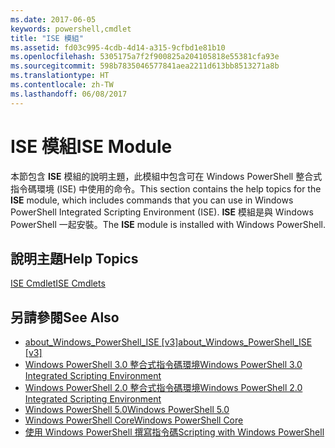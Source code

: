 ```yaml
---
ms.date: 2017-06-05
keywords: powershell,cmdlet
title: "ISE 模組"
ms.assetid: fd03c995-4cdb-4d14-a315-9cfbd1e81b10
ms.openlocfilehash: 5305175a7f2f900825a204105818e55381cfa93e
ms.sourcegitcommit: 598b7835046577841aea2211d613bb8513271a8b
ms.translationtype: HT
ms.contentlocale: zh-TW
ms.lasthandoff: 06/08/2017
---
```

# <a name="ise-module"></a><span data-ttu-id="92d4f-103">ISE 模組</span><span class="sxs-lookup"><span data-stu-id="92d4f-103">ISE Module</span></span>
<span data-ttu-id="92d4f-104">本節包含 **ISE** 模組的說明主題，此模組中包含可在 Windows PowerShell 整合式指令碼環境 (ISE) 中使用的命令。</span><span class="sxs-lookup"><span data-stu-id="92d4f-104">This section contains the help topics for the **ISE** module, which includes commands that you can use in Windows PowerShell Integrated Scripting Environment (ISE).</span></span> <span data-ttu-id="92d4f-105">**ISE** 模組是與 Windows PowerShell 一起安裝。</span><span class="sxs-lookup"><span data-stu-id="92d4f-105">The **ISE** module is installed with Windows PowerShell.</span></span>

## <a name="help-topics"></a><span data-ttu-id="92d4f-106">說明主題</span><span class="sxs-lookup"><span data-stu-id="92d4f-106">Help Topics</span></span>
[<span data-ttu-id="92d4f-107">ISE Cmdlet</span><span class="sxs-lookup"><span data-stu-id="92d4f-107">ISE Cmdlets</span></span>](http://go.microsoft.com/fwlink/?LinkID=254686)

## <a name="see-also"></a><span data-ttu-id="92d4f-108">另請參閱</span><span class="sxs-lookup"><span data-stu-id="92d4f-108">See Also</span></span>
- [<span data-ttu-id="92d4f-109">about_Windows_PowerShell_ISE [v3]</span><span class="sxs-lookup"><span data-stu-id="92d4f-109">about_Windows_PowerShell_ISE [v3]</span></span>](https://technet.microsoft.com/en-us/library/dfa54d47-60c6-4fff-8197-c747e8d411bb)
- [<span data-ttu-id="92d4f-110">Windows PowerShell 3.0 整合式指令碼環境</span><span class="sxs-lookup"><span data-stu-id="92d4f-110">Windows PowerShell 3.0 Integrated Scripting Environment</span></span>](http://go.microsoft.com/fwlink/?LinkId=254681)
- [<span data-ttu-id="92d4f-111">Windows PowerShell 2.0 整合式指令碼環境</span><span class="sxs-lookup"><span data-stu-id="92d4f-111">Windows PowerShell 2.0 Integrated Scripting Environment</span></span>](http://go.microsoft.com/fwlink/?LinkID=238569)
- [<span data-ttu-id="92d4f-112">Windows PowerShell 5.0</span><span class="sxs-lookup"><span data-stu-id="92d4f-112">Windows PowerShell 5.0</span></span>](../core-modules/Windows-PowerShell-5.0.md)
- [<span data-ttu-id="92d4f-113">Windows PowerShell Core</span><span class="sxs-lookup"><span data-stu-id="92d4f-113">Windows PowerShell Core</span></span>](https://technet.microsoft.com/en-us/library/4b75f1e4-f327-48f3-92ab-bf5435094d41)
- [<span data-ttu-id="92d4f-114">使用 Windows PowerShell 撰寫指令碼</span><span class="sxs-lookup"><span data-stu-id="92d4f-114">Scripting with Windows PowerShell</span></span>](../../getting-started/fundamental/Scripting-with-Windows-PowerShell.md)

